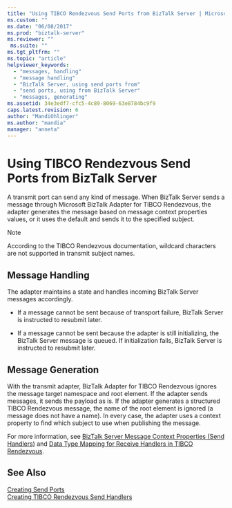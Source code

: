 ```yaml
---
title: "Using TIBCO Rendezvous Send Ports from BizTalk Server | Microsoft Docs"
ms.custom: ""
ms.date: "06/08/2017"
ms.prod: "biztalk-server"
ms.reviewer: ""
 ms.suite: ""
ms.tgt_pltfrm: ""
ms.topic: "article"
helpviewer_keywords: 
  - "messages, handling"
  - "message handling"
  - "BizTalk Server, using send ports from"
  - "send ports, using from BizTalk Server"
  - "messages, generating"
ms.assetid: 34e3edf7-cfc5-4c89-8069-63e8784bc9f9
caps.latest.revision: 6
author: "MandiOhlinger"
ms.author: "mandia"
manager: "anneta"
---
```

# Using TIBCO Rendezvous Send Ports from BizTalk Server
A transmit port can send any kind of message. When BizTalk Server sends a message through Microsoft BizTalk Adapter for TIBCO Rendezvous, the adapter generates the message based on message context properties values, or it uses the default and sends it to the specified subject.  
  
> [!NOTE]
>  According to the TIBCO Rendezvous documentation, wildcard characters are not supported in transmit subject names.  
  
## Message Handling  
 The adapter maintains a state and handles incoming BizTalk Server messages accordingly.  
  
-   If a message cannot be sent because of transport failure, BizTalk Server is instructed to resubmit later.  
  
-   If a message cannot be sent because the adapter is still initializing, the BizTalk Server message is queued. If initialization fails, BizTalk Server is instructed to resubmit later.  
  
## Message Generation  
 With the transmit adapter, BizTalk Adapter for TIBCO Rendezvous ignores the message target namespace and root element. If the adapter sends messages, it sends the payload as is. If the adapter generates a structured TIBCO Rendezvous message, the name of the root element is ignored (a message does not have a name). In every case, the adapter uses a context property to find which subject to use when publishing the message.  
  
 For more information, see [BizTalk Server Message Context Properties (Send Handlers)](../core/biztalk-server-message-context-properties-send-handlers.md) and [Data Type Mapping for Receive Handlers in TIBCO Rendezvous](../core/data-type-mapping-for-receive-handlers-in-tibco-rendezvous.md).  
  
## See Also  
 [Creating Send Ports](../core/creating-send-ports2.md)   
 [Creating TIBCO Rendezvous Send Handlers](../core/creating-tibco-rendezvous-send-handlers.md)